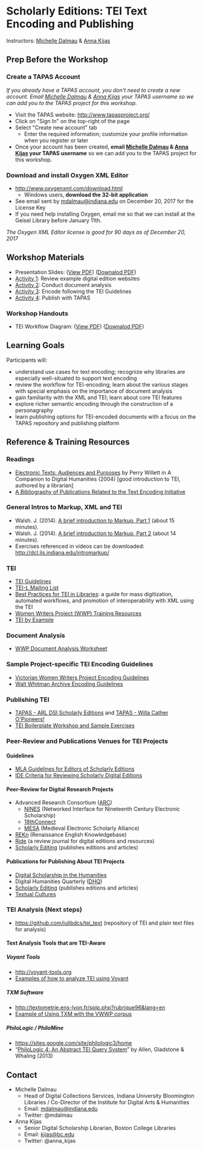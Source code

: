 # Scholarly Editions: TEI Text Encoding and Publishing 

Instructors: [Michelle Dalmau](mailto:mdalmau@indiana.edu) & [Anna Kijas](mailto:kijas@bc.edu)

## Prep Before the Workshop

### Create a TAPAS Account
_If you already have a TAPAS account, you don't need to create a new account.  Email [Michelle Dalmau](mailto:mdalmau@indiana.edu) & [Anna Kijas](mailto:kijas@bc.edu) your TAPAS username so we can add you to the TAPAS project for this workshop._

* Visit the TAPAS website: http://www.tapasproject.org/
* Click on "Sign In" on the top-right of the page
* Select "Create new account" tab
  * Enter the required information; customize your profile information when you register or later
* Once your account has been created, **email [Michelle Dalmau](mailto:mdalmau@indiana.edu) & [Anna Kijas](mailto:kijas@bc.edu) your TAPAS username** so we can add you to the TAPAS project for this workshop.   

### Download and install Oxygen XML Editor
* http://www.oxygenxml.com/download.html
  * Windows users, **download the 32-bit application** 
* See email sent by mdalmau@indiana.edu on December 20, 2017 for the License Key 
* If you need help installing Oxygen, email me so that we can install at the Geisel Library before January 11th. 

_The Oxygen XML Editor license is good for 90 days as of December 20, 2017_

## Workshop Materials
* Presentation Slides: ([View PDF](https://github.com/mdalmau/Digital-Scholarship-Institute/blob/master/January%202018/Scholarly%20Editions/Scholarly%20Editions_%20TEI%20Text%20Encoding%20and%20Publishing.pdf)) ([Downalod PDF](https://iu.box.com/s/17unqpvb7h8jd0ks2v1jagxjhi476ihw)) 
* [Activity 1](activity1.md): Review example digital edition websites
* [Activity 2](activity2.md): Conduct document analysis
* [Activity 3](activity3.md): Encode following the TEI Guidelines
* [Activity 4](activity4.md): Publish with TAPAS 

### Workshop Handouts
* TEI Workflow Diagram: ([View PDF](https://github.com/mdalmau/Digital-Scholarship-Institute/blob/master/January%202018/Scholarly%20Editions/TEI_workflow_diagram.pdf)) ([Downalod PDF](https://iu.box.com/s/h4bia394ajxco6qyzi0mdlva8m7dvo8p)) 

## Learning Goals 

Participants will:

* understand use cases for text encoding; recognize why libraries are especially well-situated to support text encoding
* review the workflow for TEI-encoding; learn about the various stages with special emphasis on the importance of document analysis
* gain familiarity with the XML and TEI; learn about core TEI features
* explore richer semantic encoding through the construction of a personagraphy
* learn publishing options for TEI-encoded documents with a focus on the TAPAS repository and publishing platform

## Reference & Training Resources

### Readings 
* [Electronic Texts: Audiences and Purposes](http://www.digitalhumanities.org/companion/view?docId=blackwell/9781405103213/9781405103213.xml&chunk.id=ss1-3-6&toc.depth=1&toc.id=ss1-3-6&brand=9781405103213_brand) by Perry Willett in A Companion to Digital Humanities (2004) [good introduction to TEI, authored by a librarian]
* [A Bibliography of Publications Related to the Text Encoding Initiative](http://www.tei-c.org/Support/Learn/tei_bibliography.xml)

### General Intros to Markup, XML and TEI
* Walsh. J. (2014). [A brief introduction to Markup, Part 1](https://www.youtube.com/watch?v=Z2Nsq613uHk) (about 15 minutes).
* Walsh. J. (2014). [A brief introduction to Markup, Part 2](https://www.youtube.com/watch?v=JhhKyyP0e18) (about 14 minutes).
* Exercises referenced in videos can be downloaded: http://dcl.ils.indiana.edu/intromarkup/

### TEI
* [TEI Guidelines](http://www.tei-c.org/release/doc/tei-p5-doc/en/html/)
* [TEI-L Mailing List](https://listserv.brown.edu/archives/cgi-bin/wa?SUBED1=tei-l&A=1)
* [Best Practices for TEI in Libraries](http://purl.org/TEI/teiinlibraries): a guide for mass digitization, automated workflows, and promotion of interoperability with XML using the TEI
* [Women Writers Project (WWP) Training Resources](https://www.wwp.northeastern.edu/outreach/resources/index.html)
* [TEI by Example](http://teibyexample.org/)

### Document Analysis 
* [WWP Document Analysis Worksheet](https://www.wwp.northeastern.edu/outreach/seminars/_current/handouts/document_analysis.xhtml)

### Sample Project-specific TEI Encoding Guidelines
* [Victorian Women Writers Project Encoding Guidelines](https://wiki.dlib.indiana.edu/x/HQDIBg)
* [Walt Whitman Archive Encoding Guidelines](http://whitmanarchive.org/mediawiki/index.php/Whitman_Encoding_Guidelines)

### Publishing TEI
* [TAPAS - ARL DSI Scholarly Editions](http://www.tapasproject.org/arl-dsi-scholarly-editions) and [TAPAS - Willa Cather O'Pioneers!](http://www.tapasproject.org/arl-dsi-scholarly-editions/willa-cather-opioneers)
* [TEI Boilerplate Workshop and Sample Exercises](http://dcl.slis.indiana.edu/teibpws/)

### Peer-Review and Publications Venues for TEI Projects
#### Guidelines 
* [MLA Guidelines for Editors of Scholarly Editions](https://www.mla.org/Resources/Research/Surveys-Reports-and-Other-Documents/Publishing-and-Scholarship/Reports-from-the-MLA-Committee-on-Scholarly-Editions/Guidelines-for-Editors-of-Scholarly-Editions) 
* [IDE Criteria for Reviewing Scholarly Digital Editions](https://www.i-d-e.de/publikationen/weitereschriften/criteria-version-1-1/)

#### Peer-Review for Digital Research Projects 
* Advanced Research Consortium ([ARC](http://idhmcmain.tamu.edu/arcgrant/))
  * [NINES](http://www.nines.org/) (Networked Interface for Nineteenth Century Electronic Scholarship)
  * [18thConnect](http://www.18thconnect.org/)
  * [MESA](http://www.mesa-medieval.org/) (Medieval Electronic Scholarly Alliance) 
* [REKn](http://rekn.itercommunity.org/) (Renaissance English Knowledgebase) 
* [Ride](http://ride.i-d-e.de/) (a review journal for digital editions and resources)
* [Scholarly Editing](http://scholarlyediting.org/) (publishes editions and articles) 

#### Publications for Publishing About TEI Projects
* [Digital Scholarship in the Humanities](https://academic.oup.com/dsh)
* Digital Humanities Quarterly ([DHQ](http://www.digitalhumanities.org/dhq/))
* [Scholarly Editing](http://scholarlyediting.org/) (publishes editions and articles)
* [Textual Cultures](https://scholarworks.iu.edu/journals/index.php/textual)

### TEI Analysis (Next steps)
* https://github.com/iulibdcs/tei_text (repository of TEI and plain text files for analysis)
#### Text Analysis Tools that are TEI-Aware
##### Voyant Tools
* http://voyant-tools.org
* [Examples of how to analyze TEI using Voyant](http://blogs.carleton.edu/hacking-humanities/2015/01/29/8-text-analysis-and-the-tei/)
##### TXM Software
* http://textometrie.ens-lyon.fr/spip.php?rubrique96&lang=en
* [Example of Using TXM with the VWWP corpus](https://github.com/iulibdcs/tei_text/wiki/TXM-and-the-Victorian-Women-Writers-Project)
##### PhiloLogic / PhiloMine
* https://sites.google.com/site/philologic3/home
* “[PhiloLogic 4: An Abstract TEI Query System](https://jtei.revues.org/817)” by Allen, Gladstone & Whaling (2013)

## Contact
* Michelle Dalmau
  * Head of Digital Collections Services, Indiana University Bloomington Libraries / Co-Director of the Institute for Digital Arts & Humanities
  * Email: mdalmau@indiana.edu
  * Twitter: @mdalmau
* Anna Kijas
  * Senior Digital Scholarship Librarian, Boston College Libraries 
  * Email: kijas@bc.edu
  * Twitter: @anna_kijas







